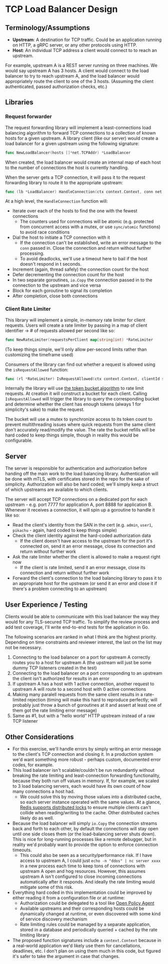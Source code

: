 # TCP Load Balancer Design

## Terminology/Assumptions

- **Upstream**: A destination for TCP traffic. Could be an application running on HTTP, a gRPC server, or any other protocols using HTTP.
- **Host**: An individual TCP address a client would connect to to reach an upstream.

For example, upstream A is a REST server running on three machines. We would say upstream A has 3 hosts. A client would connect to the load balancer to try to reach upstream A, and the load balancer would appropriately route the client to one of the 3 hosts. (Assuming the client authenticated, passed authorization checks, etc.)

## Libraries

### Request forwarder

The request forwarding library will implement a least-connections load balancing algorithm to forward TCP connections to a collection of known hosts for a given upstream. A library client (like our server) would create a load balancer for a given upstream using the following signature:

```go
func NewLoadBalancer(hosts []*net.TCPAddr) *LoadBalancer
```

When created, the load balancer would create an internal map of each host to the number of connections the host is currently handling.

When the server gets a TCP connection, it will pass it to the request forwarding library to route it to the appropriate upstream:

```go
func (lb *LoadBalancer) HandleConnection(ctx context.Context, conn net.Conn)
```

At a high level, the `HandleConnection` function will:

- Iterate over each of the hosts to find the one with the fewest connections
    - The counters used for connections will be atomic (e.g. protected from concurrent access with a mutex, or use `sync/atomic` functions) to avoid race conditions
- Dial the host to initiate a TCP connection with it
    - If the connection can't be established, write an error message to the `conn` passed in. Close the connection and return without further processing.
    - To avoid deadlocks, we'll use a timeout here to bail if the host doesn't respond in t seconds.
- Increment (again, thread safely) the connection count for the host
- Defer decrementing the connection count for the host
- In two separate goroutines, `io.Copy` the connection passed in to the connection to the upstream and vice versa
- Block for each goroutine to signal its completion
- After completion, close both connections

### Client Rate Limiter

This library will implement a simple, in-memory rate limiter for client requests. Users will create a rate limiter by passing in a map of client identifier -> # of requests allowed per second like so:

```go
func NewRateLimiter(requestsPerClient map[string]int) *RateLimiter
```

(To keep things simple, we'll only allow per-second limits rather than customizing the timeframe used)

Consumers of the library can find out whether a request is allowed using the `isRequestAllowed` function:

```go
func (rl *RateLimiter) IsRequestAllowed(ctx context.Context, clientId string) (bool, error)
```

Internally the library will use [the token bucket algorithm](https://en.wikipedia.org/wiki/Token_bucket) to rate limit requests. At creation it will construct a bucket for each client. Calling `IsRequestAllowed` will trigger the library to query the corresponding bucket and determine whether the client has enough tokens (always 1 for simplicity's sake) to make the request.

The bucket will use a mutex to synchronize access to its token count to prevent multithreading issues where quick requests from the same client don't accurately read/modify the value. The rate the bucket refills will be hard coded to keep things simple, though in reality this would be configurable.

## Server

The server is responsible for authentication and authorization before handing off the main work to the load balancing library. Authentication will be done with mTLS, with certificates stored in the repo for the sake of simplicity. Authorization will also be hard coded; we'll simply keep a struct of which upstreams are available to which clients.

The server will accept TCP connections on a dedicated port for each upstream - e.g. port 7777 for application A, port 8888 for application B. Whenever it receives a connection, it will spin up a goroutine to handle it like so:

- Read the client's identity from the SAN in the cert (e.g. `admin`, `user1`, `pikachu` - again, hard coded to keep things simple)
- Check the client identity against the hard-coded authorization data
    - If the client doesn't have access to the upstream for the port it's connected on, send it an error message, close its connection and return without further work
- Ask the rate limiter whether the client is allowed to make a request right now
    - If the client is rate limited, send it an error message, close its connection and return without further work
- Forward the client's connection to the load balancing library to pass it to an appropriate host for the upstream (or send it an error and close it if there's a problem connecting to an upstream)

## User Experience / Testing

Clients would be able to communicate with this load balancer the way they would for any TLS-secured TCP traffic. To simplify the review process and add test coverage, I'll write end-to-end tests for the application in Go.

The following scenarios are ranked in what I think are the highest priority. Depending on time constraints and reviewer interest, the last on the list may not be necessary.

1. Connecting to the load balancer on a port for upstream A correctly routes you to a host for upstream A (the upstream will just be some dummy TCP listeners created in the test)
2. Connecting to the load balancer on a port corresponding to an upstream the client isn't authorized for results in an error
3. If upstream A has a host with 1 active connection, another request to upstream A will route to a second host with 0 active connections
4. Making many paralell requests from the same client results in a rate-limited rejection (timing will make this hard to reproduce perfectly; will probably just throw a bunch of goroutines at it and assert at least one of them got the rate limiting error message)
5. Same as #1, but with a "hello world" HTTP upstream instead of a raw TCP listener

## Other Considerations

- For this exercise, we'll handle errors by simply writing an error message to the client's TCP connection and closing it. In a production system we'd want something more robust - perhaps custom, documented error codes, for example.
- This load balancer isn't scalable/couldn't be run redundantly without breaking the rate limiting and least-connection forwarding functionality, because they both run off values in memory. If, for example, we scaled to 3 load balancing servers, each would have its own count of how many connections a host had.
    - We could solve this by moving those values into a distributed cache, so each server instance operated with the same values. At a glance, [Redis supports distributed locks](https://redis.io/docs/reference/patterns/distributed-locks/) to ensure multiple clients can't collide when reading/writing to the cache. Other distributed caches likely do as well.
- Because the load balancer will simply `io.Copy` the connection streams back and forth to each other, by default the connections will stay open until one side closes them (or the load-balancing server shuts down). This is nice for long-running processes like a remote debugger, but in reality we'd probably want to provide the option to enforce connection timeouts.
    - This could also be seen as a security/performance risk. If I have access to upstream A, I could just `echo -n "ddos" | nc server xxxx` in a new process each time to keep tons of connections with upstream A open and hog resources. However, this assumes upstream A isn't configured to close incoming connections automatically after it responds. And ideally the rate limiting would mitigate some of this risk.
- Everything hard coded in this implementation could be improved by either reading it from a configuration file or at runtime:
    - Authorization could be delegated to a tool like [Open Policy Agent](https://www.openpolicyagent.org/)
    - Available upstreams and their corresponding hosts could be dynamically changed at runtime, or even discovered with some kind of service discovery mechanism
    - Rate limiting rules could be managed by a separate application, stored in a database and periodically queried + cached by the rate limiting library
- The proposed function signatures include a `context.Context` because in a real-world application we'd likely use them for cancellations, deadlines, etc. I don't plan on using them much in this code, but figured it's safer to take the argument in case that changes.
